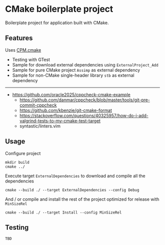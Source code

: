 # CMake boilerplate project

Boilerplate project for application built with CMake.

## Features 

Uses [CPM.cmake](https://github.com/TheLartians/CPM.cmake)

- Testing with GTest
- Sample for download external dependencies using `ExternalProject_Add` 
- Sample for pure CMake project `Assimp` as external dependency
- Sample for non-CMake single-header library `stb` as external dependency

---
- https://github.com/oracle2025/cppcheck-cmake-example
    - https://github.com/danmar/cppcheck/blob/master/tools/git-pre-commit-cppcheck
    - https://github.com/kbenzie/git-cmake-format
    - https://stackoverflow.com/questions/40325957/how-do-i-add-valgrind-tests-to-my-cmake-test-target
    - syntastic/linters.vim


## Usage 

Configure project
```
mkdir build
cmake ../
```

Execute target `ExternalDependencies` to download and compile all the dependencies 

```
cmake --build ./ --target ExternalDependencies --config Debug
```

And / or compile and install the rest of the project optimized for release with `MinSizeRel`

```
cmake --build ./ --target Install --config MinSizeRel
```

## Testing 

```
TBD
```

